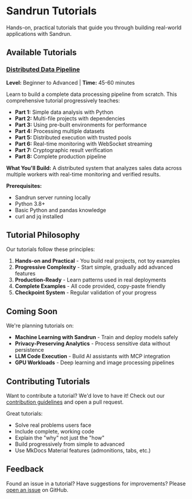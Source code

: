 # Sandrun Tutorials

Hands-on, practical tutorials that guide you through building real-world applications with Sandrun.

## Available Tutorials

### [Distributed Data Pipeline](distributed-data-pipeline.md)

**Level:** Beginner to Advanced | **Time:** 45-60 minutes

Learn to build a complete data processing pipeline from scratch. This comprehensive tutorial progressively teaches:

- **Part 1:** Simple data analysis with Python
- **Part 2:** Multi-file projects with dependencies
- **Part 3:** Using pre-built environments for performance
- **Part 4:** Processing multiple datasets
- **Part 5:** Distributed execution with trusted pools
- **Part 6:** Real-time monitoring with WebSocket streaming
- **Part 7:** Cryptographic result verification
- **Part 8:** Complete production pipeline

**What You'll Build:** A distributed system that analyzes sales data across multiple workers with real-time monitoring and verified results.

**Prerequisites:**
- Sandrun server running locally
- Python 3.8+
- Basic Python and pandas knowledge
- curl and jq installed

## Tutorial Philosophy

Our tutorials follow these principles:

1. **Hands-on and Practical** - You build real projects, not toy examples
2. **Progressive Complexity** - Start simple, gradually add advanced features
3. **Production-Ready** - Learn patterns used in real deployments
4. **Complete Examples** - All code provided, copy-paste friendly
5. **Checkpoint System** - Regular validation of your progress

## Coming Soon

We're planning tutorials on:

- **Machine Learning with Sandrun** - Train and deploy models safely
- **Privacy-Preserving Analytics** - Process sensitive data without persistence
- **LLM Code Execution** - Build AI assistants with MCP integration
- **GPU Workloads** - Deep learning and image processing pipelines

## Contributing Tutorials

Want to contribute a tutorial? We'd love to have it! Check out our [contribution guidelines](../CONTRIBUTING_TO_DOCS.md) and open a pull request.

Great tutorials:
- Solve real problems users face
- Include complete, working code
- Explain the "why" not just the "how"
- Build progressively from simple to advanced
- Use MkDocs Material features (admonitions, tabs, etc.)

## Feedback

Found an issue in a tutorial? Have suggestions for improvements? Please [open an issue](https://github.com/yourusername/sandrun/issues) on GitHub.
